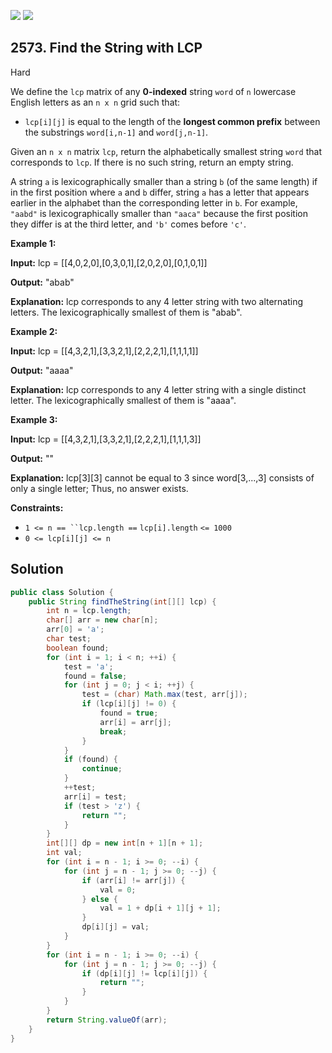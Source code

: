 [![](https://img.shields.io/github/stars/javadev/LeetCode-in-Java?label=Stars&style=flat-square)](https://github.com/javadev/LeetCode-in-Java)
[![](https://img.shields.io/github/forks/javadev/LeetCode-in-Java?label=Fork%20me%20on%20GitHub%20&style=flat-square)](https://github.com/javadev/LeetCode-in-Java/fork)

## 2573\. Find the String with LCP

Hard

We define the `lcp` matrix of any **0-indexed** string `word` of `n` lowercase English letters as an `n x n` grid such that:

*   `lcp[i][j]` is equal to the length of the **longest common prefix** between the substrings `word[i,n-1]` and `word[j,n-1]`.

Given an `n x n` matrix `lcp`, return the alphabetically smallest string `word` that corresponds to `lcp`. If there is no such string, return an empty string.

A string `a` is lexicographically smaller than a string `b` (of the same length) if in the first position where `a` and `b` differ, string `a` has a letter that appears earlier in the alphabet than the corresponding letter in `b`. For example, `"aabd"` is lexicographically smaller than `"aaca"` because the first position they differ is at the third letter, and `'b'` comes before `'c'`.

**Example 1:**

**Input:** lcp = \[\[4,0,2,0],[0,3,0,1],[2,0,2,0],[0,1,0,1]]

**Output:** "abab"

**Explanation:** lcp corresponds to any 4 letter string with two alternating letters. The lexicographically smallest of them is "abab".

**Example 2:**

**Input:** lcp = \[\[4,3,2,1],[3,3,2,1],[2,2,2,1],[1,1,1,1]]

**Output:** "aaaa"

**Explanation:** lcp corresponds to any 4 letter string with a single distinct letter. The lexicographically smallest of them is "aaaa".

**Example 3:**

**Input:** lcp = \[\[4,3,2,1],[3,3,2,1],[2,2,2,1],[1,1,1,3]]

**Output:** ""

**Explanation:** lcp[3][3] cannot be equal to 3 since word[3,...,3] consists of only a single letter; Thus, no answer exists.

**Constraints:**

*   `1 <= n == ``lcp.length ==` `lcp[i].length` `<= 1000`
*   `0 <= lcp[i][j] <= n`

## Solution

```java
public class Solution {
    public String findTheString(int[][] lcp) {
        int n = lcp.length;
        char[] arr = new char[n];
        arr[0] = 'a';
        char test;
        boolean found;
        for (int i = 1; i < n; ++i) {
            test = 'a';
            found = false;
            for (int j = 0; j < i; ++j) {
                test = (char) Math.max(test, arr[j]);
                if (lcp[i][j] != 0) {
                    found = true;
                    arr[i] = arr[j];
                    break;
                }
            }
            if (found) {
                continue;
            }
            ++test;
            arr[i] = test;
            if (test > 'z') {
                return "";
            }
        }
        int[][] dp = new int[n + 1][n + 1];
        int val;
        for (int i = n - 1; i >= 0; --i) {
            for (int j = n - 1; j >= 0; --j) {
                if (arr[i] != arr[j]) {
                    val = 0;
                } else {
                    val = 1 + dp[i + 1][j + 1];
                }
                dp[i][j] = val;
            }
        }
        for (int i = n - 1; i >= 0; --i) {
            for (int j = n - 1; j >= 0; --j) {
                if (dp[i][j] != lcp[i][j]) {
                    return "";
                }
            }
        }
        return String.valueOf(arr);
    }
}
```